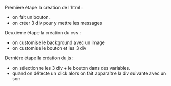 Première étape la création de l'html :
- on fait un bouton.
- on créer 3 div pour y mettre les messages

Deuxième étape la création du css :
- on customise le background avec un image
- on customise le bouton et les 3 div

Dernière étape la création du js :
- on sélectionne les 3 div + le bouton dans des variables.
- quand on détecte un click alors on fait apparaître la div suivante avec un son 
